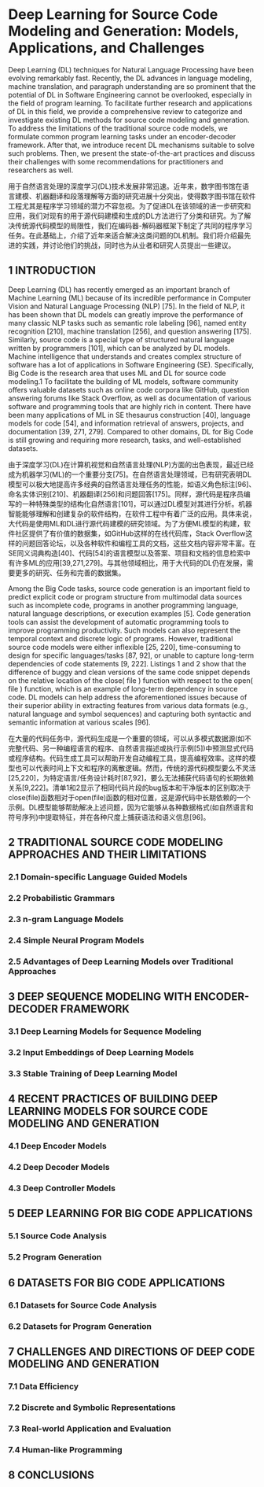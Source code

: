 # Deep Learning for Source Code Modeling and Generation: Models, Applications, and Challenges

Deep Learning (DL) techniques for Natural Language Processing have been evolving remarkably fast. Recently, the DL advances in language modeling, machine translation, and paragraph understanding are so prominent that the potential of DL in Software Engineering cannot be overlooked, especially in the field of program learning. To facilitate further research and applications of DL in this field, we provide a comprehensive review to categorize and investigate existing DL methods for source code modeling and generation. To address the limitations of the traditional source code models, we formulate common program learning tasks under an encoder-decoder framework. After that, we introduce recent DL mechanisms suitable to solve such problems. Then, we present the state-of-the-art practices and discuss their challenges with some recommendations for practitioners and researchers as well.

用于自然语言处理的深度学习(DL)技术发展非常迅速。近年来，数字图书馆在语言建模、机器翻译和段落理解等方面的研究进展十分突出，使得数字图书馆在软件工程尤其是程序学习领域的潜力不容忽视。为了促进DL在该领域的进一步研究和应用，我们对现有的用于源代码建模和生成的DL方法进行了分类和研究。为了解决传统源代码模型的局限性，我们在编码器-解码器框架下制定了共同的程序学习任务。在此基础上，介绍了近年来适合解决这类问题的DL机制。我们将介绍最先进的实践，并讨论他们的挑战，同时也为从业者和研究人员提出一些建议。

## 1 INTRODUCTION

Deep Learning (DL) has recently emerged as an important branch of Machine Learning (ML) because of its incredible performance in Computer Vision and Natural Language Processing (NLP) [75]. In the field of NLP, it has been shown that DL models can greatly improve the performance of many classic NLP tasks such as semantic role labeling [96], named entity recognition [210], machine translation [256], and question answering [175]. Similarly, source code is a special type of structured natural language written by programmers [101], which can be analyzed by DL models. Machine intelligence that understands and creates complex structure of software has a lot of applications in Software Engineering (SE). Specifically, Big Code is the research area that uses ML and DL for source code modeling.1 To facilitate the building of ML models, software community offers valuable datasets such as online code corpora like GitHub, question answering forums like Stack Overflow, as well as documentation of various software and programming tools that are highly rich in content. There have been many applications of ML in SE thesaurus construction [40], language models for code [54], and information retrieval of answers, projects, and documentation [39, 271, 279]. Compared to other domains, DL for Big Code is still growing and requiring more research, tasks, and well-established datasets.

由于深度学习(DL)在计算机视觉和自然语言处理(NLP)方面的出色表现，最近已经成为机器学习(ML)的一个重要分支[75]。在自然语言处理领域，已有研究表明DL模型可以极大地提高许多经典的自然语言处理任务的性能，如语义角色标注[96]、命名实体识别[210]、机器翻译[256]和问题回答[175]。同样，源代码是程序员编写的一种特殊类型的结构化自然语言[101]，可以通过DL模型对其进行分析。机器智能能够理解和创建复杂的软件结构，在软件工程中有着广泛的应用。具体来说，大代码是使用ML和DL进行源代码建模的研究领域。为了方便ML模型的构建，软件社区提供了有价值的数据集，如GitHub这样的在线代码库，Stack Overflow这样的问题回答论坛，以及各种软件和编程工具的文档，这些文档内容非常丰富。在SE同义词典构造[40]、代码[54]的语言模型以及答案、项目和文档的信息检索中有许多ML的应用[39,271,279]。与其他领域相比，用于大代码的DL仍在发展，需要更多的研究、任务和完善的数据集。

Among the Big Code tasks, source code generation is an important field to predict explicit code or program structure from multimodal data sources such as incomplete code, programs in another programming language, natural language descriptions, or execution examples [5]. Code generation tools can assist the development of automatic programming tools to improve programming productivity. Such models can also represent the temporal context and discrete logic of programs. However, traditional source code models were either inflexible [25, 220], time-consuming to design for specific languages/tasks [87, 92], or unable to capture long-term dependencies of code statements [9, 222]. Listings 1 and 2 show that the difference of buggy and clean versions of the same code snippet depends on the relative location of the close( file ) function with respect to the open( file ) function, which is an example of long-term dependency in source code. DL models can help address the aforementioned issues because of their superior ability in extracting features from various data formats (e.g., natural language and symbol sequences) and capturing both syntactic and semantic information at various scales [96].

在大量的代码任务中，源代码生成是一个重要的领域，可以从多模式数据源(如不完整代码、另一种编程语言的程序、自然语言描述或执行示例[5])中预测显式代码或程序结构。代码生成工具可以帮助开发自动编程工具，提高编程效率。这样的模型也可以代表时间上下文和程序的离散逻辑。然而，传统的源代码模型要么不灵活[25,220]，为特定语言/任务设计耗时[87,92]，要么无法捕获代码语句的长期依赖关系[9,222]。清单1和2显示了相同代码片段的bug版本和干净版本的区别取决于close(file)函数相对于open(file)函数的相对位置，这是源代码中长期依赖的一个示例。DL模型能够帮助解决上述问题，因为它能够从各种数据格式(如自然语言和符号序列)中提取特征，并在各种尺度上捕获语法和语义信息[96]。

## 2 TRADITIONAL SOURCE CODE MODELING APPROACHES AND THEIR LIMITATIONS

### 2.1 Domain-specific Language Guided Models

### 2.2 Probabilistic Grammars

### 2.3 n-gram Language Models

### 2.4 Simple Neural Program Models

### 2.5 Advantages of Deep Learning Models over Traditional Approaches

## 3 DEEP SEQUENCE MODELING WITH ENCODER-DECODER FRAMEWORK

### 3.1 Deep Learning Models for Sequence Modeling

### 3.2 Input Embeddings of Deep Learning Models

### 3.3 Stable Training of Deep Learning Model

## 4 RECENT PRACTICES OF BUILDING DEEP LEARNING MODELS FOR SOURCE CODE MODELING AND GENERATION

### 4.1 Deep Encoder Models

### 4.2 Deep Decoder Models

### 4.3 Deep Controller Models

## 5 DEEP LEARNING FOR BIG CODE APPLICATIONS

### 5.1 Source Code Analysis

### 5.2 Program Generation

## 6 DATASETS FOR BIG CODE APPLICATIONS

### 6.1 Datasets for Source Code Analysis

### 6.2 Datasets for Program Generation

## 7 CHALLENGES AND DIRECTIONS OF DEEP CODE MODELING AND GENERATION

### 7.1 Data Efficiency

### 7.2 Discrete and Symbolic Representations

### 7.3 Real-world Application and Evaluation

### 7.4 Human-like Programming

## 8 CONCLUSIONS


